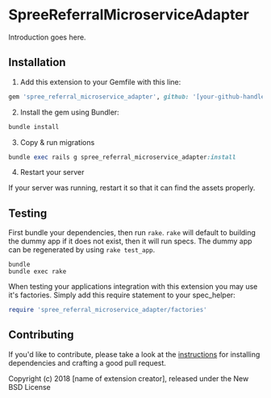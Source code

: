 # SpreeReferralMicroserviceAdapter

Introduction goes here.

## Installation

1. Add this extension to your Gemfile with this line:
  ```ruby
  gem 'spree_referral_microservice_adapter', github: '[your-github-handle]/spree_referral_microservice_adapter'
  ```

2. Install the gem using Bundler:
  ```ruby
  bundle install
  ```

3. Copy & run migrations
  ```ruby
  bundle exec rails g spree_referral_microservice_adapter:install
  ```

4. Restart your server

  If your server was running, restart it so that it can find the assets properly.

## Testing

First bundle your dependencies, then run `rake`. `rake` will default to building the dummy app if it does not exist, then it will run specs. The dummy app can be regenerated by using `rake test_app`.

```shell
bundle
bundle exec rake
```

When testing your applications integration with this extension you may use it's factories.
Simply add this require statement to your spec_helper:

```ruby
require 'spree_referral_microservice_adapter/factories'
```


## Contributing

If you'd like to contribute, please take a look at the
[instructions](CONTRIBUTING.md) for installing dependencies and crafting a good
pull request.

Copyright (c) 2018 [name of extension creator], released under the New BSD License
